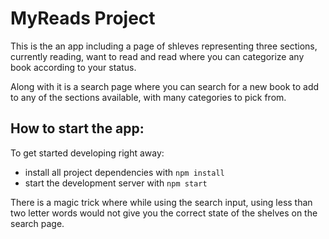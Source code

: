 # MyReads Project

This is the an app including a page of shleves representing three sections, currently reading, want to read and read where you can categorize any book according to your status.

Along with it is a search page where you can search for a new book to add to any of the sections available, with many categories to pick from.

## How to start the app:

To get started developing right away:

* install all project dependencies with `npm install`
* start the development server with `npm start`

There is a magic trick where while using the search input, using less than two letter words would not give you the correct state of the shelves on the search page.
